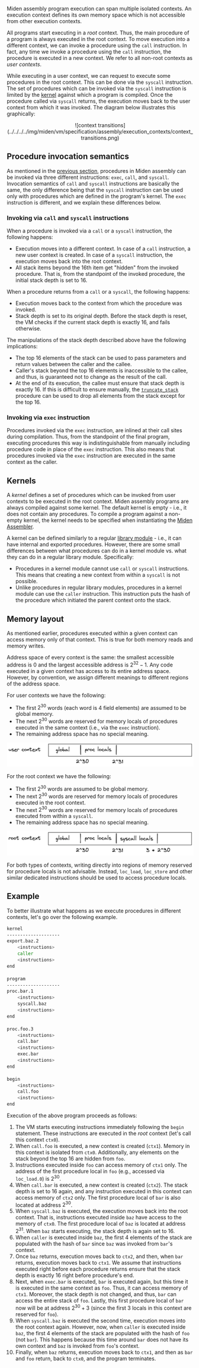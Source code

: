 Miden assembly program execution can span multiple isolated contexts. An execution context defines its own memory space which is not accessible from other execution contexts.

All programs start executing in a *root* context. Thus, the main procedure of a program is always executed in the root context. To move execution into a different context, we can invoke a procedure using the `call` instruction. In fact, any time we invoke a procedure using the `call` instruction, the procedure is executed in a new context. We refer to all non-root contexts as *user contexts*.

While executing in a user context, we can request to execute some procedures in the root context. This can be done via the `syscall` instruction. The set of procedures which can be invoked via the `syscall` instruction is limited by the [kernel](#kernels) against which a program is compiled. Once the procedure called via `syscall` returns, the execution moves back to the user context from which it was invoked. The diagram below illustrates this graphically:

<center>
![context transitions](../../../../img/miden/vm/specification/assembly/execution_contexts/context_transitions.png)
</center>

## Procedure invocation semantics

As mentioned in the [previous section](./code-organization.md), procedures in Miden assembly can be invoked via three different instructions: `exec`, `call`, and `syscall`. Invocation semantics of `call` and `syscall` instructions are basically the same, the only difference being that the `syscall` instruction can be used only with procedures which are defined in the program's kernel. The `exec` instruction is different, and we explain these differences below.

### Invoking via `call` and `syscall` instructions

When a procedure is invoked via a `call` or a `syscall` instruction, the following happens:
* Execution moves into a different context. In case of a `call` instruction, a new user context is created. In case of a `syscall` instruction, the execution moves back into the root context.
* All stack items beyond the 16th item get "hidden" from the invoked procedure. That is, from the standpoint of the invoked procedure, the initial stack depth is set to 16.

When a procedure returns from a `call` or a `syscall`, the following happens:
* Execution moves back to the context from which the procedure was invoked.
* Stack depth is set to its original depth. Before the stack depth is reset, the VM checks if the current stack depth is exactly 16, and fails otherwise.

The manipulations of the stack depth described above have the following implications:
- The top 16 elements of the stack can be used to pass parameters and return values between the caller and the callee.
- Caller's stack beyond the top 16 elements is inaccessible to the callee, and thus, is guaranteed not to change as the result of the call.
- At the end of its execution, the callee must ensure that stack depth is exactly 16. If this is difficult to ensure manually, the [`truncate_stack`](../stdlib/sys.md) procedure can be used to drop all elements from the stack except for the top 16.

### Invoking via `exec` instruction

Procedures invoked via the `exec` instruction, are inlined at their call sites during compilation. Thus, from the standpoint of the final program, executing procedures this way is indistinguishable from manually including procedure code in place of the `exec` instruction. This also means that procedures invoked via the `exec` instruction are executed in the same context as the caller.

## Kernels

A *kernel* defines a set of procedures which can be invoked from user contexts to be executed in the root context. Miden assembly programs are always compiled against some kernel. The default kernel is empty - i.e., it does not contain any procedures. To compile a program against a non-empty kernel, the kernel needs to be specified when instantiating the [Miden Assembler](https://crates.io/crates/miden-assembly).

A kernel can be defined similarly to a regular [library module](code-organization.md#library-modules) - i.e., it can have internal and exported procedures. However, there are some small differences between what procedures can do in a kernel module vs. what they can do in a regular library module. Specifically:

- Procedures in a kernel module cannot use `call` or `syscall` instructions. This means that creating a new context from within a `syscall` is not possible.
- Unlike procedures in regular library modules, procedures in a kernel module can use the `caller` instruction. This instruction puts the hash of the procedure which initiated the parent context onto the stack.

## Memory layout

As mentioned earlier, procedures executed within a given context can access memory only of that context. This is true for both memory reads and memory writes.

Address space of every context is the same: the smallest accessible address is $0$ and the largest accessible address is $2^{32} - 1$. Any code executed in a given context has access to its entire address space. However, by convention, we assign different meanings to different regions of the address space.

For user contexts we have the following:

- The first $2^{30}$ words (each word is 4 field elements) are assumed to be global memory.
- The next $2^{30}$ words are reserved for memory locals of procedures executed in the same context (i.e., via the `exec` instruction).
- The remaining address space has no special meaning.

![user memory layout](../../../../img/miden/vm/specification/assembly/execution_contexts/user_mem_layout.png)

For the root context we have the following:

- The first $2^{30}$ words are assumed to be global memory.
- The next $2^{30}$ words are reserved for memory locals of procedures executed in the root context.
- The next $2^{30}$ words are reserved for memory locals of procedures executed from within a `syscall`.
- The remaining address space has no special meaning.

![root memory layout](../../../../img/miden/vm/specification/assembly/execution_contexts/root_mem_layout.png)

For both types of contexts, writing directly into regions of memory reserved for procedure locals is not advisable. Instead, `loc_load`, `loc_store` and other similar dedicated instructions should be used to access procedure locals.

## Example

To better illustrate what happens as we execute procedures in different contexts, let's go over the following example.

```sh
kernel
--------------------
export.baz.2
    <instructions>
    caller
    <instructions>
end

program
--------------------
proc.bar.1
    <instructions>
    syscall.baz
    <instructions>
end

proc.foo.3
    <instructions>
    call.bar
    <instructions>
    exec.bar
    <instructions>
end

begin
    <instructions>
    call.foo
    <instructions>
end
```

Execution of the above program proceeds as follows:

1. The VM starts executing instructions immediately following the `begin` statement. These instructions are executed in the *root* context (let's call this context `ctx0`).
2. When `call.foo` is executed, a new context is created (`ctx1`). Memory in this context is isolated from `ctx0`. Additionally, any elements on the stack beyond the top 16 are hidden from `foo`.
3. Instructions executed inside `foo` can access memory of `ctx1` only. The address of the first procedure local in `foo` (e.g., accessed via `loc_load.0`) is $2^{30}$.
4. When `call.bar` is executed, a new context is created (`ctx2`). The stack depth is set to 16 again, and any instruction executed in this context can access memory of `ctx2` only. The first procedure local of `bar` is also located at address $2^{30}$.
5. When `syscall.baz` is executed, the execution moves back into the root context. That is, instructions executed inside `baz` have access to the memory of `ctx0`. The first procedure local of `baz` is located at address $2^{31}$. When `baz` starts executing, the stack depth is again set to 16.
6. When `caller` is executed inside `baz`, the first 4 elements of the stack are populated with the hash of `bar` since `baz` was invoked from `bar`'s context.
7. Once `baz` returns, execution moves back to `ctx2`, and then, when `bar` returns, execution moves back to `ctx1`. We assume that instructions executed right before each procedure returns ensure that the stack depth is exactly 16 right before procedure's end.
8. Next, when `exec.bar` is executed, `bar` is executed again, but this time it is executed in the same context as `foo`. Thus, it can access memory of `ctx1`. Moreover, the stack depth is not changed, and thus, `bar` can access the entire stack of `foo`. Lastly, this first procedure local of `bar` now will be at address $2^{30} + 3$ (since the first 3 locals in this context are reserved for `foo`).
9. When `syscall.baz` is executed the second time, execution moves into the root context again. However, now, when `caller` is executed inside `baz`, the first 4 elements of the stack are populated with the hash of `foo` (not `bar`). This happens because this time around `bar` does not have its own context and `baz` is invoked from `foo`'s context.
10. Finally, when `baz` returns, execution moves back to `ctx1`, and then as `bar` and `foo` return, back to `ctx0`, and the program terminates.